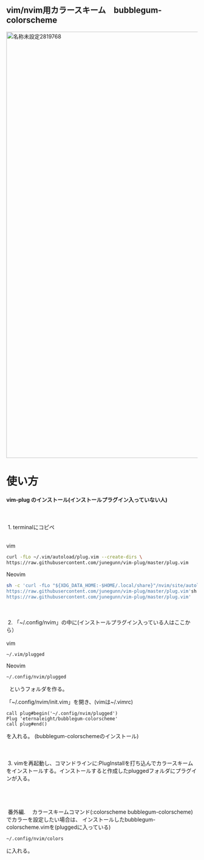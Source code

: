 ## vim/nvim用カラースキーム　bubblegum-colorscheme
<img width="1120" alt="名称未設定2819768" src="https://user-images.githubusercontent.com/96198088/158766264-239b1ab0-7dd5-4ba2-9c65-b9f89390a08d.png">

# 使い方

#### vim-plug のインストール(インストールプラグイン入っていない人)
<br>
<br>
&nbsp;1. terminalにコピペ
  <br>
  <br>
  
  vim
 ```sh
 curl -fLo ~/.vim/autoload/plug.vim --create-dirs \
 https://raw.githubusercontent.com/junegunn/vim-plug/master/plug.vim
 ```
  Neovim
  
  ```sh
  sh -c 'curl -fLo "${XDG_DATA_HOME:-$HOME/.local/share}"/nvim/site/autoload/plug.vim --create-dirs \
  https://raw.githubusercontent.com/junegunn/vim-plug/master/plug.vim'sh -c 'curl -fLo "${XDG_DATA_HOME:-$HOME/.local/share}"/nvim/site/autoload/plug.vim --create-dirs \
  https://raw.githubusercontent.com/junegunn/vim-plug/master/plug.vim'
  ```

<br>
<br>
&nbsp;2. 「~/.config/nvim」の中に(インストールプラグイン入っている人はここから）
<br>
<br>
vim

    ~/.vim/plugged
    
Neovim

    ~/.config/nvim/plugged
    
   &nbsp;&nbsp;というフォルダを作る。
   
   「\~/.config/nvim/init.vim」を開き、(vimは\~/.vimrc)
  
```vim
call plug#begin('~/.config/nvim/plugged')
Plug 'eternaleight/bubblegum-colorscheme'
call plug#end()
```
    
  を入れる。 (bubblegum-colorschemeのインストール)
<br>
<br>
<br>
<br>
&nbsp;3. vimを再起動し、コマンドラインに:PlugInstallを打ち込んでカラースキームをインストールする。インストールすると作成したpluggedフォルダにプラグインが入る。
<br>
<br>
<br>
<br>
<br>
&nbsp;番外編. 　カラースキームコマンド(:colorscheme bubblegum-colorscheme)でカラーを設定したい場合は、
  インストールしたbubblegum-colorscheme.vimを(pluggedに入っている)

    ~/.config/nvim/colors
  に入れる。

